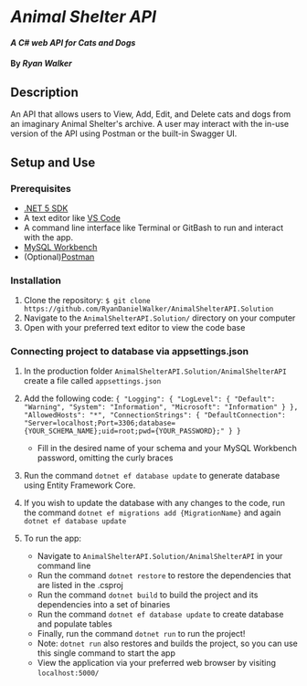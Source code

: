 # _Animal Shelter API_

#### _A C# web API for Cats and Dogs_

#### By _Ryan Walker_

## Description
An API that allows users to View, Add, Edit, and Delete cats and dogs from an imaginary Animal Shelter's archive. A user may interact with the in-use version of the API using Postman or the built-in Swagger UI. 

## Setup and Use

### Prerequisites
* [.NET 5 SDK](https://dotnet.microsoft.com/download/dotnet/5.0)
* A text editor like [VS Code](https://code.visualstudio.com/)
* A command line interface like Terminal or GitBash to run and interact with the app.
* [MySQL Workbench](https://www.mysql.com/products/workbench/)
* (Optional)[Postman](https://www.postman.com/downloads/)

### Installation
1. Clone the repository: `$ git clone https://github.com/RyanDanielWalker/AnimalShelterAPI.Solution`
2. Navigate to the `AnimalShelterAPI.Solution/` directory on your computer
3. Open with your preferred text editor to view the code base

### Connecting project to database via appsettings.json
1. In the production folder `AnimalShelterAPI.Solution/AnimalShelterAPI` create a file called `appsettings.json`
2. Add the following code:
`{
  "Logging": {
    "LogLevel": {
      "Default": "Warning",
      "System": "Information",
      "Microsoft": "Information"
    }
  },
  "AllowedHosts": "*",
  "ConnectionStrings": {
    "DefaultConnection": "Server=localhost;Port=3306;database={YOUR_SCHEMA_NAME};uid=root;pwd={YOUR_PASSWORD};"
  }
}`
   * Fill in the desired name of your schema and your MySQL Workbench password, omitting the curly braces
3. Run the command `dotnet ef database update` to generate database using Entity Framework Core.
4. If you wish to update the database with any changes to the code, run the command `dotnet ef migrations add {MigrationName}` and again `dotnet ef database update`

4. To run the app:
    * Navigate to `AnimalShelterAPI.Solution/AnimalShelterAPI` in your command line
    * Run the command `dotnet restore` to restore the dependencies that are listed in the .csproj
    * Run the command `dotnet build` to build the project and its dependencies into a set of binaries
    * Run the command `dotnet ef database update` to create database and populate tables
    * Finally, run the command `dotnet run` to run the project!
    * Note: `dotnet run` also restores and builds the project, so you can use this single command to start the app
    * View the application via your preferred web browser by visiting `localhost:5000/`


